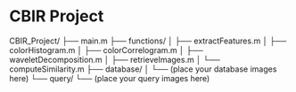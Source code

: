# CBIR Project

CBIR_Project/
├── main.m
├── functions/
│   ├── extractFeatures.m
│   ├── colorHistogram.m
│   ├── colorCorrelogram.m
│   ├── waveletDecomposition.m
│   ├── retrieveImages.m
│   └── computeSimilarity.m
├── database/
│   └── (place your database images here)
└── query/
    └── (place your query images here)
